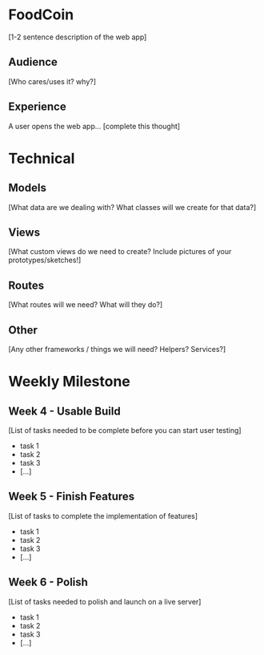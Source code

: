 # FoodCoin
[1-2 sentence description of the web app]
​
## Audience
[Who cares/uses it? why?]
​
## Experience
A user opens the web app... [complete this thought]
​
# Technical
## Models
[What data are we dealing with? What classes will we create for that data?]
​
## Views
[What custom views do we need to create? Include pictures of your prototypes/sketches!]
​
## Routes
[What routes will we need? What will they do?]
​
## Other
[Any other frameworks / things we will need? Helpers? Services?]
​
# Weekly Milestone
## Week 4 - Usable Build
[List of tasks needed to be complete before you can start user testing]
- task 1
- task 2
- task 3
- [...]
​
## Week 5 - Finish Features
[List of tasks to complete the implementation of features]
- task 1
- task 2
- task 3
- [...]
​
## Week 6 - Polish
[List of tasks needed to polish and launch on a live server]
- task 1
- task 2
- task 3
- [...]
